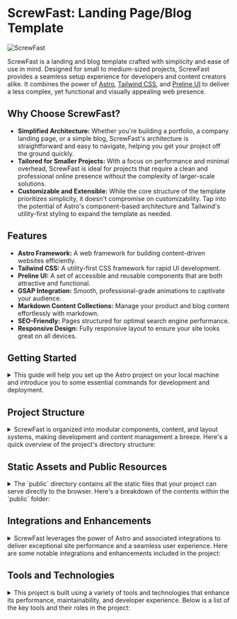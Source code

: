 # ScrewFast: Landing Page/Blog Template

![ScrewFast](https://raw.githubusercontent.com/mearashadowfax/ScrewFast/main/assets/125820963/ab8b5808-4aef-4a6d-aeb3-083b327693e6.png)

ScrewFast is a landing and blog template crafted with simplicity and ease of use in mind. Designed for small to medium-sized projects, ScrewFast provides a seamless setup experience for developers and content creators alike. It combines the power of [Astro](https://astro.build/), [Tailwind CSS](https://tailwindcss.com/), and [Preline UI](https://preline.co/) to deliver a less complex, yet functional and visually appealing web presence.

## Why Choose ScrewFast?

- **Simplified Architecture:** Whether you're building a portfolio, a company landing page, or a simple blog, ScrewFast's architecture is straightforward and easy to navigate, helping you get your project off the ground quickly.
- **Tailored for Smaller Projects:** With a focus on performance and minimal overhead, ScrewFast is ideal for projects that require a clean and professional online presence without the complexity of larger-scale solutions.
- **Customizable and Extensible:** While the core structure of the template prioritizes simplicity, it doesn't compromise on customizability. Tap into the potential of Astro's component-based architecture and Tailwind's utility-first styling to expand the template as needed.

## Features

- **Astro Framework:** A web framework for building content-driven websites efficiently.
- **Tailwind CSS:** A utility-first CSS framework for rapid UI development.
- **Preline UI:** A set of accessible and reusable components that are both attractive and functional.
- **GSAP Integration:** Smooth, professional-grade animations to captivate your audience.
- **Markdown Content Collections:** Manage your product and blog content effortlessly with markdown.
- **SEO-Friendly:** Pages structured for optimal search engine performance.
- **Responsive Design:** Fully responsive layout to ensure your site looks great on all devices.

## Getting Started

<details>
<summary>
This guide will help you set up the Astro project on your local machine and introduce you to some essential commands for development and deployment.
</summary>
<br>

### Installation

To begin, you'll need to install all the dependencies required for the project. Open your terminal, navigate to the project's root directory, and run the following command:

```bash
npm install
```

This command will install all the dependencies listed in the project's `package.json` file.

### Common Commands

Once the installation is completed, you can use various npm scripts defined in `package.json` to manage the development lifecycle of your project:

```bash
# Starts the local development server

npm run dev

# Builds your production site and outputs it to ./dist/

npm run build

# Previews your built site locally before deploying it

npm run preview

# Runs Astro CLI commands such as astro add or astro check

npm run astro

# Displays help information for Astro CLI commands

npm run astro --help
```

### Learning More

To learn more about the available Astro CLI commands and further understand the capabilities of Astro, refer to [Astro's documentation](https://docs.astro.build/).
</details>

## Project Structure

<details>
<summary>
ScrewFast is organized into modular components, content, and layout systems, making development and content management a breeze. Here's a quick overview of the project's directory structure:
</summary>
<br>

```md

src/
├── components/           # Reusable components
│   ├── Meta.astro        # Meta component for SEO
│   ├── sections/         # Sectional components for various parts of the website
│   ├── ThemeIcon.astro   # Theme switcher icon component
│   └── ui/               # UI components categorized by their functionality
├── content/              # Content files in markdown for blog posts, insights, and products
│   ├── blog/             # Blog posts written in markdown
│   ├── insights/         # Insights articles
│   ├── products/         # Product details
│   └── config.ts         # Site configuration
├── images/               # Image assets for the website
├── layouts/              # Layout components
│   └── MainLayout.astro  # Main layout component
├── pages/                # Astro pages representing each website section or view
│   ├── 404.astro         # Custom 404 page
│   ├── blog/             # Blog listing and post pages
│   ├── contact.astro     # Contact page
│   ├── index.astro       # Home page
│   ├── insights/         # Insights listing and detail pages
│   ├── products/         # Product listing and detail pages
│   ├── robots.txt.ts     # Dynamic generation of robots.txt
│   └── services.astro    # Services offered
└── utils/                # Utility functions

```

</details>

## Static Assets and Public Resources

<details>
<summary>
The `public` directory contains all the static files that your project can serve directly to the browser. Here's a breakdown of the contents within the `public` folder:
</summary>
<br>
- Favicons and device icons (e.g., `favicon.ico`, `apple-touch-icon.png`)
- PWA (Progressive Web App) manifest and icons for improved mobile support (e.g., `manifest.webmanifest`, `icon-512.png`)
- `social.png`: An image for social media sharing previews
- `scripts`: Third-party libraries and scripts
  - `gsap`: GreenSock Animation Platform files for creating high-performance animations
  - `lenis`: Smooth scrolling library for improved scroll interactions
  - `preline`: Set of UI component scripts from Preline UI

Here's the layout of the `public` directory:

```md

public/
├── apple-touch-icon.png
├── favicon.ico
├── icon-192.png
├── icon-512.png
├── icon.svg
├── manifest.webmanifest
├── maskable_icon.png
├── maskable_icon_x512.png
├── scripts/
│   └── vendor/
│       ├── gsap/
│       │   └── gsap.min.js
│       ├── lenis/
│       │   └── lenis.js
│       └── preline/
│           ├── accordion/
│           ├── collapse/
│           ├── overlay/
│           └── tabs/
└── social.png

```

When adding or updating icons and favicons, ensure that they match the sizes expected by various devices and that they're referenced correctly in the head of your HTML document.

The scripts in the `public/scripts/vendor` directory are essential for the interactivity and aesthetic features of the website. Do not remove these unless you plan to replace their functionality.
</details>

## Integrations and Enhancements

<details>
<summary>
ScrewFast leverages the power of Astro and associated integrations to deliver exceptional site performance and a seamless user experience. Here are some notable integrations and enhancements included in the project:
</summary>
<br>

### Lenis for Smooth Scrolling

Experience buttery smooth scrolling with [Lenis](https://lenis.studiofreight.com/). We've integrated Lenis to provide an enhanced scrolling experience that's both fluid and responsive.

Here's how we set up Lenis in `src/layouts/MainLayout.astro`:

```html
<script is:inline src="/scripts/vendor/lenis/lenis.js"></script>
<script is:inline>
  // Script to handle Lenis library settings for smooth scrolling
  const lenis = new Lenis({
    smooth: true,
    smoothTouch: false
  });

  function raf(time) {
    lenis.raf(time); // Update Lenis on each animation frame
    requestAnimationFrame(raf); // Continuously invoke the raf function at refresh rate
  }
  requestAnimationFrame(raf); // Start the loop
</script>
<style>
html.lenis {
  height: auto;
}
.lenis.lenis-smooth {
  scroll-behavior: auto !important;
}
.lenis.lenis-smooth [data-lenis-prevent] {
  overscroll-behavior: contain;
}
.lenis.lenis-stopped {
  overflow: hidden;
}
.lenis.lenis-scrolling iframe {
  pointer-events: none;
}
</style>
```

Please note that smooth scrolling can affect accessibility and performance on some devices, so be sure to test it comprehensively across different environments.

If you would like to remove Lenis, just comment out or delete these lines, and the scrolling will return to the default behavior.

### GSAP Integration

 For individual product pages, [GSAP](https://gsap.com/) has been integrated to add engaging animations that execute as soon as the product page loads. You can find and modify the GSAP configuration in the script sections of the product page file located at `src/pages/products/[...slug].astro`:

```html
<script is:inline src="/scripts/vendor/gsap/gsap.min.js"></script>
<script>
  window.addEventListener("load", (event) => {
    if (window.gsap) {
      const gsap = window.gsap;
      // Initialize GSAP animations...
    }
  });
</script>
```

**Customizing Animations:**

Please tailor the GSAP animations within this script to fit your project's look and feel. The provided example is a starting point, representing how to leverage GSAP for immediate visual impact as a product page loads.

**Modifying or Removing Animations:**

This integration is designed for flexibility:

- To adjust an animation, modify the properties and parameters within the `gsap.from` method or add new GSAP calls as needed.
- If GSAP is not required or you wish to rely on a different methodology, remove the the relevant code.

We've chosen to keep the integration lean and focused, but GSAP's comprehensive documentation can be referred to for more intricate animation work: [GSAP Documentation](https://gsap.com/docs/v3/).

### Hiding Scrollbar

To achieve a cleaner and more spacious design, the default scrollbar has been visually removed. While this choice fits the aesthetic goals of the project, it's important to consider that hiding scrollbars can sometimes affect accessibility and user experience. We recommend evaluating this design decision within the context of your user base and their needs.

For those who prefer custom-styled scrollbars, we suggest using the [tailwind-scrollbar](https://adoxography.github.io/tailwind-scrollbar/) plugin, which adds Tailwind CSS utilities for scrollbar styles, allowing for more controlled customization that can also meet accessibility standards.

If you wish to return the default scrollbar, you can comment out or remove the following CSS from `src/layouts/MainLayout.astro`:

```html
<style>
.scrollbar-hide::-webkit-scrollbar {
  display: none;
}
.scrollbar-hide {
  -ms-overflow-style: none;
  scrollbar-width: none;
}
</style>
```

Additionally, update the `<html>` tag to remove the `scrollbar-hide` class, resulting in:

```html
<html lang="en" class="scroll-pt-16">
```

### SEO Configuration

The ScrewFast template includes a flexible SEO configuration that allows you to optimize each page for search engines and social media platforms effectively. By utilizing the `Meta.astro` component, you can easily customize important metadata such as page titles, descriptions, author information, and social media images.

The `Meta.astro` component is designed with default properties. However, you have the option to override these defaults by passing custom props. Furthermore, you can extend the metadata by adding additional properties as needed.

#### Customizing Metadata with Meta.astro

The `Meta.astro` component comes preset with default metadata, but you can override these defaults per page:

```astro
// Extract props with our default values
const { meta = "ScrewFast offers top-tier hardware tools and expert construction services.", structuredData } = Astro.props;
```

#### Applying Metadata in Layouts

In your `MainLayout.astro` (or other layout files), you'd set up the props that you want to pass to the `Meta` component:

```astro
---
const { meta, structuredData } = Astro.props;

interface Props {
  meta?: string;
  structuredData?: object;
}
---

<Meta meta={meta} structuredData={structuredData} />
```

#### Customizing Metadata on Individual Pages

Finally, for each page, you can pass custom metadata through the layout:

```astro
---
import MainLayout from '../layouts/MainLayout.astro';
---

<MainLayout meta="Find the perfect hardware tools with ScrewFast for all your construction needs.">
  <!-- Page content -->
</MainLayout>
```

With this setup, the Meta component receives the custom meta description and applies it to the page's metadata. If no custom value is passed, the default from `Meta.astro` will be used instead.

#### Extending Metadata for SEO

For a more robust SEO strategy, you can create additional properties in the `Meta.astro` component. For instance, you may want to include specific Open Graph tags for article publishing dates or tags for Twitter-specific metadata.

#### Structured Data and Rich Snippets

The `Meta.astro` component also handles structured data using JSON-LD format, enhancing how search engines interpret the content of your pages. This can improve how your content appears in search results with rich snippets. You can configure the structured data by modifying the `structuredData` property with relevant schema.org types and properties.

#### Using Astro SEO Integrations

While the template provides a custom SEO solution, you may choose to utilize an Astro integration such as [Astro SEO](https://github.com/jonasmerlin/astro-seo#readme) for additional SEO features and optimizations. Integrating such a package might provide more automated metadata management or additional SEO-focused functionality.

### Robots.txt

`robots.txt` is dynamically generated using the code found in src/pages/robots.txt.ts. This configuration follows the example from the Astro Docs:

```ts
import type { APIRoute } from 'astro';

const robotsTxt = `
User-agent: *
Allow: /

Sitemap: ${new URL('sitemap-index.xml', import.meta.env.SITE).href}
`.trim();

export const GET: APIRoute = () => {
  return new Response(robotsTxt, {
    headers: {
      'Content-Type': 'text/plain; charset=utf-8',
    },
  });
};
```

### Astro Integrations

Maximize your website's efficiency with these built-in Astro integrations:

- [Astro Compressor](https://github.com/sondr3/astro-compressor#readme): Automatically compresses your Astro-generated site using gzip or brotli, ensuring faster load times for your users.
Configure the compressor in your `astro.config.mjs` file:

```mjs
   export default defineConfig({
     // ...other Astro configurations
    integrations: [...other Astro integrations, compressor({ gzip: false, brotli: true })],
   });
```

- [Astro Sitemap](https://docs.astro.build/en/guides/integrations-guide/sitemap/): Automatically generates a sitemap for your website, which is vital for SEO and helping search engine bots crawl your pages effectively. Add the sitemap configuration to your astro.config.mjs, specifying your site's base URL and any additional options:

```mjs
   export default defineConfig({
  // ...
  site: 'https://example.com',
  integrations: [sitemap()],
});
```

### Flexibility with Integrations

The great thing about Astro is its rich ecosystem of integrations, allowing you to tailor project functionalities to your exact needs. Feel free to explore [Astro integrations page](https://astro.build/integrations/) and add additional capabilities as you see fit.
</details>

## Tools and Technologies

<details>
<summary>
This project is built using a variety of tools and technologies that enhance its performance, maintainability, and developer experience. Below is a list of the key tools and their roles in the project:
</summary>
<br>

### Preline UI

Interactive components such as navbars, modals, and accordions are based on Preline UI, a popular open-source component library.

### Tailwind CSS

Our project's styling is completely powered by Tailwind CSS's utility-first classes. This approach provides us with the flexibility to design custom layouts and components directly in our markup.

In our project configuration, we use `prettier-plugin-tailwindcss` in `.prettierrc` to ensure consistent styling:

```json
{
  "plugins": ["prettier-plugin-tailwindcss"]
}
```

### Deployment and Security

The project is deployed on `Vercel`, leveraging the platform's capabilities for seamless CI/CD. Security headers and caching behavior are configured in `vercel.json` to ensure best practices in security and performance:

```json
{
  "headers": [
    {
      "source": "/(.*)",
      "headers": [
        {
          "key": "Content-Security-Policy",
          "value": "default-src 'self'; [other-directives]"
        }
        // Additional security headers...
      ]
    }
  ]
}
```

### HTML Minification

To further enhance the site's performance, we use `process-html.mjs`, a [custom script](https://straffesites.com/en/blog/optimize-astro-html-post-build) that minifies HTML files after the build process.

```mjs
// Post-build HTML minification script snippet
// ...
await Promise.all(
  files.map(async (file) => {
    // Processing and minification logic here
  })
);
```

Please refer to the respective documentations for each tool:

- [Preline UI Documentation](https://preline.co/docs)
- [Tailwind CSS Documentation](https://tailwindcss.com/docs)
- [Vercel Documentation](https://vercel.com/docs)
- [html-minifier Documentation](https://github.com/kangax/html-minifier)

</details>
